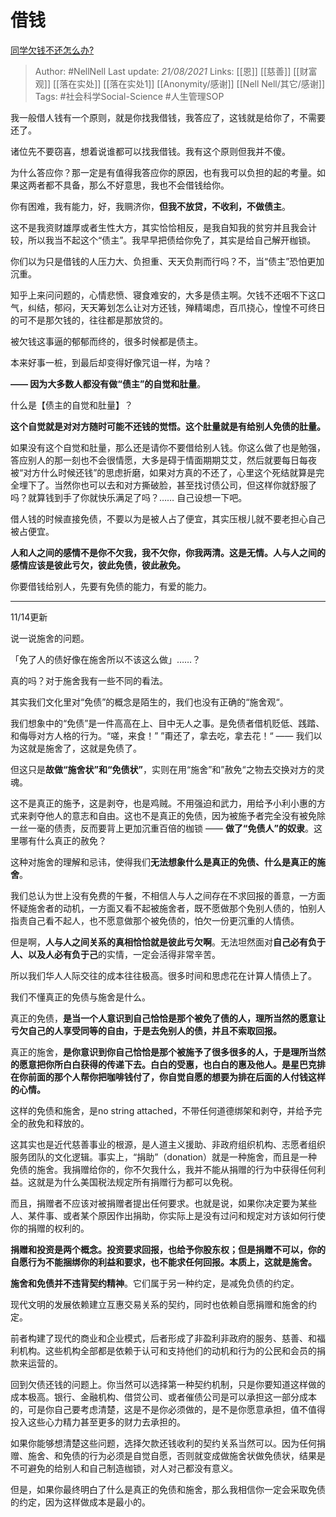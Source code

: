 # 借钱
[同学欠钱不还怎么办?](https://www.zhihu.com/question/302015138/answer/893452852)


> Author: #NellNell 
Last update: *21/08/2021* 
Links: [[恩]] [[慈善]] [[财富观]] [[落在实处]] [[落在实处1]] [[Anonymity/感谢]] [[Nell Nell/其它/感谢]] 
Tags: #社会科学Social-Science  #人生管理SOP 

  

我一般借人钱有一个原则，就是你找我借钱，我答应了，这钱就是给你了，不需要还了。

诸位先不要窃喜，想着说谁都可以找我借钱。我有这个原则但我并不傻。

为什么答应你？那一定是有值得我答应你的原因，也有我可以负担的起的考量。如果这两者都不具备，那么不好意思，我也不会借钱给你。

你有困难，我有能力，好，我赒济你，**但我不放贷，不收利，不做债主**。

这不是我资财雄厚或者生性大方，其实恰恰相反，是我自知我的贫穷并且我会计较，所以我当不起这个“债主”。我早早把债给你免了，其实是给自己解开枷锁。

你们以为只是借钱的人压力大、负担重、天天负荆而行吗？不，当“债主”恐怕更加沉重。

知乎上来问问题的，心情悲愤、寝食难安的，大多是债主啊。欠钱不还咽不下这口气，纠结，郁闷，天天筹划怎么让对方还钱，殚精竭虑，百爪挠心，惶惶不可终日的可不是那欠钱的，往往都是那放贷的。

被欠钱这事逼的郁郁而终的，很多时候都是债主。

本来好事一桩，到最后却变得好像咒诅一样，为啥？

**—— 因为大多数人都没有做“债主”的自觉和肚量**。

什么是【债主的自觉和肚量】？

**这个自觉就是对对方随时可能不还钱的觉悟。这个肚量就是有给别人免债的肚量。**

如果没有这个自觉和肚量，那么还是请你不要借给别人钱。你这么做了也是勉强，答应别人的那一刻也不会很情愿，大多是碍于情面期期艾艾，然后就要每日每夜被“对方什么时候还钱”的思虑折磨，如果对方真的不还了，心里这个死结就算是完全埋下了。当然你也可以去和对方撕破脸，甚至找讨债公司，但这样你就舒服了吗？就算钱到手了你就快乐满足了吗？…… 自己设想一下吧。

借人钱的时候直接免债，不要以为是被人占了便宜，其实压根儿就不要老担心自己被占便宜。

**人和人之间的感情不是你不欠我，我不欠你，你我两清。这是无情。人与人之间的感情应该是彼此亏欠，彼此免债，彼此赦免。**

你要借钱给别人，先要有免债的能力，有爱的能力。

---

11/14更新

说一说施舍的问题。

「免了人的债好像在施舍所以不该这么做」……？

真的吗？对于施舍我有一些不同的看法。

其实我们文化里对“免债”的概念是陌生的，我们也没有正确的“施舍观“。

我们想象中的“免债”是一件高高在上、目中无人之事。是免债者借机贬低、践踏、和侮辱对方人格的行为。“嗟，来食！” ”甭还了，拿去吃，拿去花！“ —— 我们以为这就是施舍了，这就是免债了。

但这只是**故做“施舍状”和“免债状”**，实则在用“施舍”和”赦免“之物去交换对方的灵魂。

这不是真正的施予，这是剥夺，也是鸡贼。不用强迫和武力，用给予小利小惠的方式来剥夺他人的意志和自由。这也不是真正的免债，因为被施予者完全没有被免除一丝一毫的债责，反而要背上更加沉重百倍的枷锁 —— **做了“免债人”的奴隶**。这里哪有什么真正的赦免？

这种对施舍的理解和忌讳，使得我们**无法想象什么是真正的免债、什么是真正的施舍**。

我们总认为世上没有免费的午餐，不相信人与人之间存在不求回报的善意，一方面怀疑施舍者的动机，一方面又看不起被施舍者，既不愿做那个免别人债的，怕别人指责自己看不起人，也不愿意做那个被免债的，怕欠一份更沉重的人情债。

但是啊，**人与人之间关系的真相恰恰就是彼此亏欠啊**。无法坦然面对**自己必有负于人、以及人必有负于己**的实情，一定会活得非常辛苦。

所以我们华人人际交往的成本往往极高。很多时间和思虑花在计算人情债上了。

我们不懂真正的免债与施舍是什么。

真正的免债，**是当一个人意识到自己恰恰是那个被免了债的人，理所当然的愿意让亏欠自己的人享受同等的自由，于是去免别人的债，并且不索取回报。**

真正的施舍，**是你意识到你自己恰恰是那个被施予了很多很多的人，于是理所当然的愿意把你所白白获得的传递下去。白白的受惠，也白白的惠及他人。是星巴克排在你前面的那个人帮你把咖啡钱付了，你自觉自愿的想要为排在后面的人付钱这样的心情。**

这样的免债和施舍，是no string attached，不带任何道德绑架和剥夺，并给予完全的赦免和释放的。

这其实也是近代慈善事业的根源，是人道主义援助、非政府组织机构、志愿者组织服务团队的文化逻辑。事实上，“捐助”（donation）就是一种施舍，而且是一种免债的施舍。我捐赠给你的，你不欠我什么，我并不能从捐赠的行为中获得任何利益。这就是为什么美国税法规定所有捐赠行为都可以免税。

而且，捐赠者不应该对被捐赠者提出任何要求。也就是说，如果你决定要为某些人、某件事、或者某个原因作出捐助，你实际上是没有过问和规定对方该如何行使你的捐赠的权利的。

**捐赠和投资是两个概念。投资要求回报，也给予你股东权；但是捐赠不可以，你的自愿行为不能捆绑你的利益和要求，也不能求任何回报。本质上，这就是施舍。**

**施舍和免债并不违背契约精神**。它们属于另一种约定，是减免负债的约定。

现代文明的发展依赖建立互惠交易关系的契约，同时也依赖自愿捐赠和施舍的约定。

前者构建了现代的商业和企业模式，后者形成了非盈利非政府的服务、慈善、和福利机构。这些机构全部都是依赖于认可和支持他们的动机和行为的公民和会员的捐款来运营的。

回到欠债还钱的问题上。你当然可以选择第一种契约机制，只是你要知道这样做的成本极高。银行、金融机构、借贷公司、或者催债公司是可以承担这一部分成本的，可是你自己要考虑清楚，这是不是你必须做的，是不是你愿意承担，值不值得投入这些心力精力甚至更多的财力去承担的。

如果你能够想清楚这些问题，选择欠款还钱收利的契约关系当然可以。因为任何捐赠、施舍、和免债的行为必须是自觉自愿，否则就变成做施舍状做免债状，结果是不可避免的给别人和自己制造枷锁，对人对己都没有意义。

但是，如果你最终明白了什么是真正的免债和施舍，那么我相信你一定会采取免债的约定，因为这样做成本是最小的。